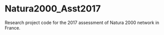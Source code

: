 # Natura2000_Asst2017

Research project code for the 2017 assessment of Natura 2000 network in France.

